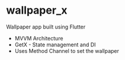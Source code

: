 # wallpaper_x

Wallpaper app built using Flutter

- MVVM Architecture
- GetX - State management and DI
- Uses Method Channel to set the wallpaper